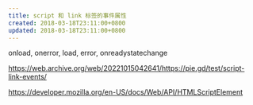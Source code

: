 ```yaml
---
title: script 和 link 标签的事件属性
created: 2018-03-18T23:11:00+0800
updated: 2018-03-18T23:11:00+0800
---
```



onload, onerror, load, error, onreadystatechange

https://web.archive.org/web/20221015042641/https://pie.gd/test/script-link-events/

https://developer.mozilla.org/en-US/docs/Web/API/HTMLScriptElement

